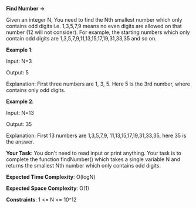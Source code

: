 **Find Number** =>

Given an integer N, You need to find the Nth smallest number which only contains odd digits i.e. 1,3,5,7,9 means no even digits are allowed on that number (12 will not consider). For example, the starting numbers which only contain odd digits are 1,3,5,7,9,11,13,15,17,19,31,33,35 and so on.

**Example 1**:

Input: N=3 

Output: 5 

Explanation: First three numbers are 1, 3, 5. Here 5 is the 3rd number, where contains only odd digits. 

**Example 2**:

Input: N=13 

Output: 35 

Explanation: First 13 numbers are 1,3,5,7,9, 11,13,15,17,19,31,33,35, here 35 is the answer. 

**Your Task**: You don't need to read input or print anything. Your task is to complete the function findNumber() which takes a single variable N and returns the smallest Nth number which only contains odd digits.

**Expected Time Complexity**: O(logN) 

**Expected Space Complexity**: O(1)

**Constraints**: 1 <= N <= 10^12
